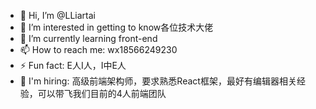 - 👋 Hi, I’m @LLiartai
- 👀 I’m interested in getting to know各位技术大佬
- 🌱 I’m currently learning front-end 
- 📫 How to reach me: wx18566249230
- ⚡ Fun fact: E人I人，I中E人
- 👀 I'm hiring: 高级前端架构师，要求熟悉React框架，最好有编辑器相关经验，可以带飞我们目前的4人前端团队

<!---
LLiartai/LLiartai is a ✨ special ✨ repository because its `README.md` (this file) appears on your GitHub profile.
You can click the Preview link to take a look at your changes.
--->
